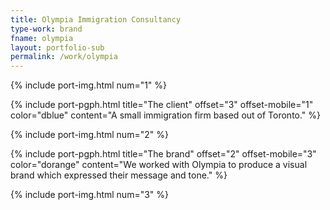 ```yaml
---
title: Olympia Immigration Consultancy
type-work: brand
fname: olympia
layout: portfolio-sub
permalink: /work/olympia
---
```


{% include port-img.html num="1" %}

{% include port-pgph.html title="The client" offset="3" offset-mobile="1" color="dblue" content="A small immigration firm based out of Toronto." %}

{% include port-img.html num="2" %}

{% include port-pgph.html title="The brand" offset="2" offset-mobile="3" color="dorange" content="We worked with Olympia to produce a visual brand which expressed their message and tone." %}

{% include port-img.html num="3" %}
